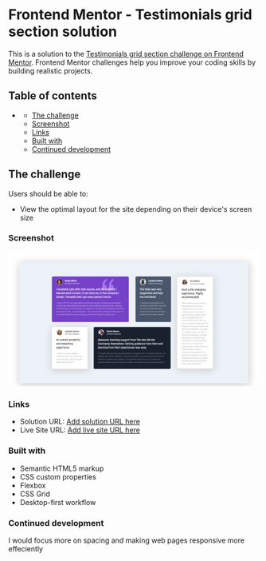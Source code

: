 # Frontend Mentor - Testimonials grid section solution

This is a solution to the [Testimonials grid section challenge on Frontend Mentor](https://www.frontendmentor.io/challenges/testimonials-grid-section-Nnw6J7Un7). Frontend Mentor challenges help you improve your coding skills by building realistic projects. 

## Table of contents

-
  - [The challenge](#the-challenge)
  - [Screenshot](#screenshot)
  - [Links](#links)
  - [Built with](#built-with)
  - [Continued development](#continued-development)
 




## The challenge

Users should be able to:

- View the optimal layout for the site depending on their device's screen size

### Screenshot

![](./screenshots/ss1.png)



### Links

- Solution URL: [Add solution URL here](https://github.com/negiakhil2000/Testimonials-grid-section-Layout.git)
- Live Site URL: [Add live site URL here](https://your-live-site-url.com)



### Built with

- Semantic HTML5 markup
- CSS custom properties
- Flexbox
- CSS Grid
- Desktop-first workflow




### Continued development

I would focus more on spacing and making web pages responsive more effeciently





